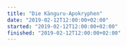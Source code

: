 ```yaml
---
title: "Die Känguru-Apokryphen"
date: "2019-02-12T12:00:00+02:00"
started: "2019-02-12T12:00:00+02:00"
finished: "2019-02-12T12:00:00+02:00"
---
```

